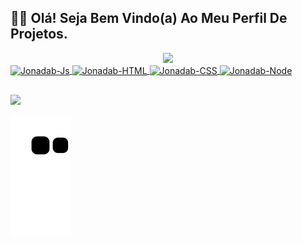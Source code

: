 ## 🖖🏻 Olá! Seja Bem Vindo(a) Ao Meu Perfil De Projetos.

<div align="center">
  <a href="https://github.com/JonadabHonorio">
  <img height="180em" src="https://github-readme-stats.vercel.app/api?username=JonadabHonorio&show_icons=true&theme=dark&include_all_commits=true&count_private=true"/>
</div> 
 
 <div style="display: inline_block"> 
    <img img align="center" alt="Jonadab-Js"  width="40" src="https://img.icons8.com/color/40/000000/javascript--v1.png"/>
    <img img align="center" alt="Jonadab-HTML"  width="40" src="https://img.icons8.com/color/40/000000/html-5--v1.png"/>
    <img img align="center" alt="Jonadab-CSS"  width="40" src="https://img.icons8.com/color/40/000000/css3.png"/>
    <img img align="center" alt="Jonadab-Node"  width="40" src="https://img.icons8.com/color/40/000000/nodejs.png"/>
  </div>
  
 ##
 
 <div>
     <a href="https://hnoriojonadab@gmail.com" target="_blank"><img src="https://img.shields.io/badge/Gmail-D14836?style=for-the-badge&logo=gmail&logoColor=white" 
      target="_blank"</a>
  </div>
  
        
      
  
  ![Snake animation](https://github.com/JonadabHonorio/JonadabHonorio/blob/output/github-contribution-grid-snake.svg)
     
      
